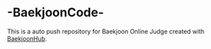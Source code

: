 # -BaekjoonCode-
This is a auto push repository for Baekjoon Online Judge created with [BaekjoonHub](https://github.com/BaekjoonHub/BaekjoonHub).
